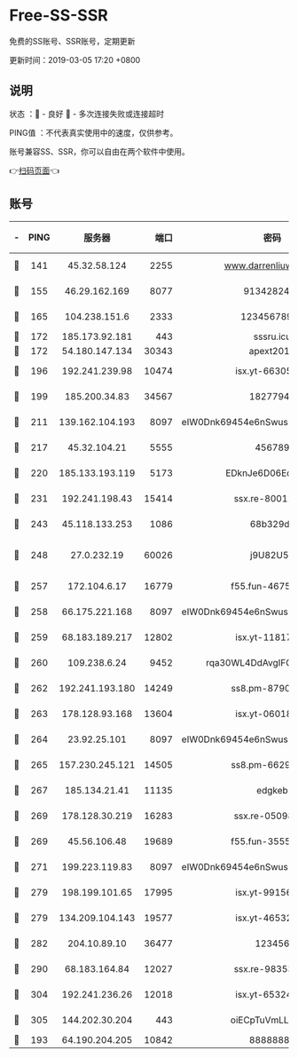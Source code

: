 # Free-SS-SSR

免费的SS账号、SSR账号，定期更新

更新时间：2019-03-05 17:20 +0800

## 说明

状态     ：🙂 - 良好 🙁 - 多次连接失败或连接超时

PING值   ：不代表真实使用中的速度，仅供参考。

账号兼容SS、SSR，你可以自由在两个软件中使用。

👉[扫码页面](https://liesauer.github.io/free-ss-ssr.github.io/)👈

## 账号

|-|PING|服务器|端口|密码|加密方式|区域|
|:----:|:----:|:-----:|-----:|:----:|:----:|:----:|
|🙂|141|45.32.58.124|2255|www.darrenliuwei.com|aes-256-cfb|JP|
|🙂|155|46.29.162.169|8077|9134282479|aes-256-cfb|RU|
|🙂|165|104.238.151.6|2333|12345678900|aes-256-cfb|JP|
|🙂|172|185.173.92.181|443|sssru.icu|rc4-md5|RU|
|🙂|172|54.180.147.134|30343|apext2019|chacha20|KR|
|🙂|196|192.241.239.98|10474|isx.yt-66305789|aes-256-cfb|US|
|🙂|199|185.200.34.83|34567|18277940|aes-256-cfb|US|
|🙂|211|139.162.104.193|8097|eIW0Dnk69454e6nSwuspv9DmS201tQ0D|aes-256-cfb|JP|
|🙂|217|45.32.104.21|5555|456789|aes-256-cfb|SG|
|🙂|220|185.133.193.119|5173|EDknJe6D06EoWDaw|aes-256-cfb|US|
|🙂|231|192.241.198.43|15414|ssx.re-80011853|aes-256-cfb|US|
|🙂|243|45.118.133.253|1086|68b329da|aes-256-cfb|SG|
|🙂|248|27.0.232.19|60026|j9U82U53|xchacha20-ietf-poly1305|HK|
|🙂|257|172.104.6.17|16779|f55.fun-46758883|aes-256-cfb|US|
|🙂|258|66.175.221.168|8097|eIW0Dnk69454e6nSwuspv9DmS201tQ0D|aes-256-cfb|US|
|🙂|259|68.183.189.217|12802|isx.yt-11817272|aes-256-cfb|SG|
|🙂|260|109.238.6.24|9452|rqa30WL4DdAvgIFG6Fs3znzTa|aes-256-cfb|FR|
|🙂|262|192.241.193.180|14249|ss8.pm-87905446|aes-256-cfb|US|
|🙂|263|178.128.93.168|13604|isx.yt-06018557|aes-256-cfb|SG|
|🙂|264|23.92.25.101|8097|eIW0Dnk69454e6nSwuspv9DmS201tQ0D|aes-256-cfb|US|
|🙂|265|157.230.245.121|14505|ss8.pm-66291298|aes-256-cfb|SG|
|🙂|267|185.134.21.41|11135|edgkeb|aes-256-cfb|GB|
|🙂|269|178.128.30.219|16283|ssx.re-05098737|aes-256-cfb|SG|
|🙂|269|45.56.106.48|19689|f55.fun-35553896|aes-256-cfb|US|
|🙂|271|199.223.119.83|8097|eIW0Dnk69454e6nSwuspv9DmS201tQ0D|aes-256-cfb|US|
|🙂|279|198.199.101.65|17995|isx.yt-99156617|aes-256-cfb|US|
|🙂|279|134.209.104.143|19577|isx.yt-46532093|aes-256-cfb|SG|
|🙂|282|204.10.89.10|36477|123456|aes-256-cfb|US|
|🙂|290|68.183.164.84|12027|ssx.re-98353695|aes-256-cfb|US|
|🙂|304|192.241.236.26|12018|isx.yt-65324687|aes-256-cfb|US|
|🙂|305|144.202.30.204|443|oiECpTuVmLLxk4Ts|aes-256-cfb|US|
|🙂|193|64.190.204.205|10842|88888888|rc4-md5|US|

